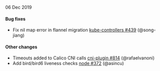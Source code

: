 06 Dec 2019

#### Bug fixes

 - Fix nil map error in flannel migration [kube-controllers #439](https://github.com/projectcalico/kube-controllers/pull/439) (@song-jiang)

#### Other changes

 - Timeouts added to Calico CNI calls [cni-plugin #814](https://github.com/projectcalico/cni-plugin/pull/814) (@rafaelvanoni)
 - Add bird/bird6 liveness checks [node #372](https://github.com/projectcalico/node/pull/372) (@asincu)

